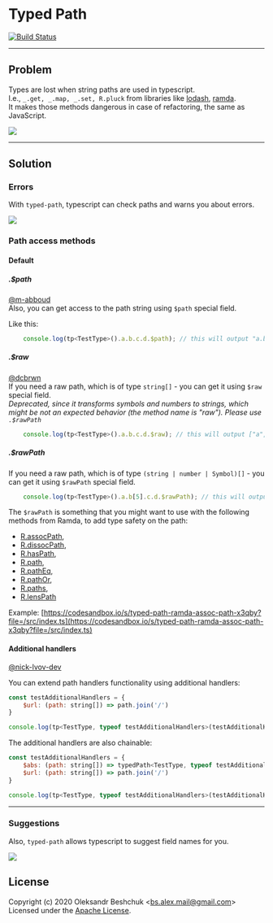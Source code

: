 # Typed Path
[![Build Status](https://travis-ci.org/bsalex/typed-path.svg?branch=master)](https://travis-ci.org/bsalex/typed-path.svg?branch=master)

---

## Problem

Types are lost when string paths are used in typescript.  
I.e., `_.get, _.map, _.set, R.pluck` from libraries like [lodash](https://lodash.com), [ramda](http://ramdajs.com/).  
It makes those methods dangerous in case of refactoring, the same as JavaScript.  

![](https://res.cloudinary.com/daren64mz/image/upload/v1487457505/string-refactoring_x2tubt.gif)

---

## Solution

### Errors

With `typed-path`, typescript can check paths and warns you about errors.

![](http://res.cloudinary.com/daren64mz/image/upload/v1487457505/tp-refactoring_p4byr3.gif)

### Path access methods
#### Default
##### .$path
[@m-abboud](https://github.com/m-abboud)  
Also, you can get access to the path string using `$path` special field. 

Like this:
```js
    console.log(tp<TestType>().a.b.c.d.$path); // this will output "a.b.c.d"
```

##### .$raw
[@dcbrwn](https://github.com/dcbrwn)  
If you need a raw path, which is of type `string[]` - you can get it using `$raw` special field.  
*Deprecated, since it transforms symbols and numbers to strings, which might be not an expected behavior (the method name is "raw").
Please use `.$rawPath`*
```js
    console.log(tp<TestType>().a.b.c.d.$raw); // this will output ["a", "b", "c", "d"]
```

##### .$rawPath
If you need a raw path, which is of type `(string | number | Symbol)[]` - you can get it using `$rawPath` special field.  
```js
    console.log(tp<TestType>().a.b[5].c.d.$rawPath); // this will output ["a", "b", 5, "c", "d"]
```

The `$rawPath` is something that you might want to use with the following methods from
Ramda, to add type safety on the path:
- [R.assocPath](https://ramdajs.com/docs/#assocPath),
- [R.dissocPath](https://ramdajs.com/docs/#dissocPath),
- [R.hasPath](https://ramdajs.com/docs/#hasPath),
- [R.path](https://ramdajs.com/docs/#path),
- [R.pathEq](https://ramdajs.com/docs/#pathEq),
- [R.pathOr](https://ramdajs.com/docs/#pathOr),
- [R.paths](https://ramdajs.com/docs/#paths),
- [R.lensPath](https://ramdajs.com/docs/#lensPath)

Example: [https://codesandbox.io/s/typed-path-ramda-assoc-path-x3qby?file=/src/index.ts](https://codesandbox.io/s/typed-path-ramda-assoc-path-x3qby?file=/src/index.ts)

#### Additional handlers 
[@nick-lvov-dev](https://github.com/nick-lvov-dev)

You can extend path handlers functionality using additional handlers:

```js
const testAdditionalHandlers = {
    $url: (path: string[]) => path.join('/')
}

console.log(tp<TestType, typeof testAdditionalHandlers>(testAdditionalHandlers).a.b.c.$url); // this will output "a/b/c"
```

The additional handlers are also chainable:

```js
const testAdditionalHandlers = {
    $abs: (path: string[]) => typedPath<TestType, typeof testAdditionalHandlers>(testAdditionalHandlers, ['', ...path]),
    $url: (path: string[]) => path.join('/')
}

console.log(tp<TestType, typeof testAdditionalHandlers>(testAdditionalHandlers).a.b.c.$abs.$url); // this will output "/a/b/c"
```

--- 

### Suggestions

Also, `typed-path` allows typescript to suggest field names for you.

![](http://res.cloudinary.com/daren64mz/image/upload/v1487458263/tp-suggestions_lg5vnb.gif)

## License

Copyright (c) 2020 Oleksandr Beshchuk <[bs.alex.mail@gmail.com](mailto:bs.alex.mail@gmail.com)>  
Licensed under the [Apache License](http://www.apache.org/licenses/LICENSE-2.0).
